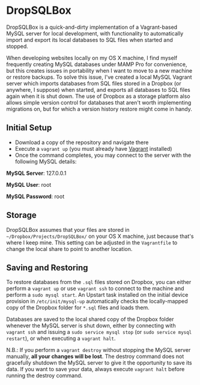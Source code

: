 # DropSQLBox

DropSQLBox is a quick-and-dirty implementation of a Vagrant-based MySQL server for local development, with functionality to automatically import and export its local databases to SQL files when started and stopped.

When developing websites locally on my OS X machine, I find myself frequently creating MySQL databases under MAMP Pro for convenience, but this creates issues in portability when I want to move to a new machine or restore backups. To solve this issue, I've created a local MySQL Vagrant server which imports databases from SQL files stored in a Dropbox (or anywhere, I suppose) when started, and exports all databases to SQL files again when it is shut down. The use of Dropbox as a storage platform also allows simple version control for databases that aren't worth implementing migrations on, but for which a version history restore might come in handy.

## Initial Setup

* Download a copy of the repository and navigate there
* Execute a `vagrant up` (you must already have [Vagrant](https://www.vagrantup.com/) installed)
* Once the command completes, you may connect to the server with the following MySQL details:

**MySQL Server**: 127.0.0.1

**MySQL User**: root

**MySQL Password**: root

## Storage

DropSQLBox assumes that your files are stored in `~/Dropbox/Projects/DropSQLBox/` on your OS X machine, just because that's where I keep mine. This setting can be adjusted in the `Vagrantfile` to change the local share to point to another location.

## Saving and Restoring

To restore databases from the `.sql` files stored on Dropbox, you can either perform a `vagrant up` or use `vagrant ssh` to connect to the machine and perform a `sudo mysql start`. An Upstart task installed on the initial device provision in `/etc/init/mysql-up` automatically checks the locally-mapped copy of the Dropbox folder for `*.sql` files and loads them.

Databases are saved to the local shared copy of the Dropbox folder whenever the MySQL server is shut down, either by connecting with `vagrant ssh` and issuing a `sudo service mysql stop` (or `sudo service mysql restart`), or when executing a `vagrant halt`.

N.B.: If you perform a `vagrant destroy` without stopping the MySQL server manually, **all your changes will be lost**. The destroy command does not gracefully shutdown the MySQL server to give it the opportunity to save its data. If you want to save your data, always execute `vagrant halt` before running the destroy command.
